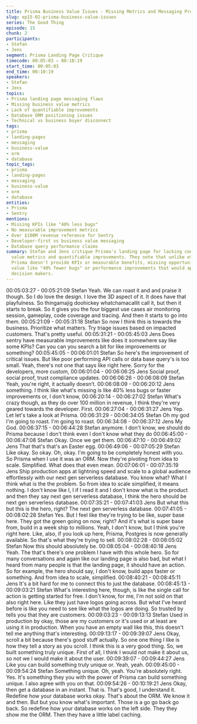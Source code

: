 ```yaml
---
title: Prisma Business Value Issues - Missing Metrics and Messaging Problems
slug: ep15-02-prisma-business-value-issues
series: The Good Thing
episode: 15
chunk: 2
participants:
- Stefan
- Jens
segment: Prisma Landing Page Critique
timecode: 00:05:03 – 00:10:19
start_time: 00:05:03
end_time: 00:10:19
speakers:
- Stefan
- Jens
topics:
- Prisma landing page messaging flaws
- Missing business value metrics
- Lack of quantifiable improvements
- Database ORM positioning issues
- Technical vs business buyer disconnect
tags:
- prisma
- landing-pages
- messaging
- business-value
- orm
- database
topic_tags:
- prisma
- landing-pages
- messaging
- business-value
- orm
- database
entities:
- Prisma
- Sentry
mentions:
- Missing KPIs like "40% less bugs"
- No measurable improvement metrics
- Over $100M revenue reference for Sentry
- Developer-first vs business value messaging
- Database query performance claims
summary: Stefan and Jens critique Prisma's landing page for lacking concrete business
  value metrics and quantifiable improvements. They note that unlike other tools,
  Prisma doesn't provide KPIs or measurable benefits, missing opportunities to show
  value like "40% fewer bugs" or performance improvements that would appeal to business
  decision makers.
---
```


00:05:03:27 - 00:05:21:09
Stefan
Yeah. We can roast it and and praise it though. So I do love the design. I love the 3D aspect of
it. It does have that playfulness. So thingamajig doohickey whatchamacallit call it, but then it
starts to break. So it gives you the four biggest use cases air monitoring session, gameplay,
code coverage and tracing. And then it starts to go into them.
00:05:21:09 - 00:05:31:18
Stefan
So now I think this is towards the business. Prioritize what matters. Try triage issues based on
impacted customers. That's pretty useful.
00:05:31:21 - 00:05:45:03
Jens
Does sentry have measurable improvements like does it somewhere say like some KPIs? Can
you can you search a bit for like improvements or something?
00:05:45:05 - 00:06:01:01
Stefan
So here's the improvement of critical issues. But like poor performing API calls or data base
query's is too small. Yeah, there's not one that says like right here. Sorry for the developers,
more custom,
00:06:01:04 - 00:06:06:25
Jens
Social proof, social proof, trust compliance updates.
00:06:06:26 - 00:06:08:09
Stefan
Yeah, you're right, it actually doesn’t.
00:06:08:09 - 00:06:20:12
Jens
something.
I think like what's missing is like 40% less bugs or faster improvements or, I don't know,
00:06:20:14 - 00:06:27:02
Stefan
What's crazy though, as they do over 100 million in revenue, I think they're very geared towards
the developer. First.
00:06:27:04 - 00:06:31:27
Jens
Yep. Let let's take a look at Prisma.
00:06:31:29 - 00:06:34:05
Stefan
Oh my god I'm going to roast. I'm going to roast.
00:06:34:08 - 00:06:37:12
Jens
My God.
00:06:37:15 - 00:06:44:28
Stefan
anymore.
I don't know, we should do Prisma because I don't think even I don't know what they do
00:06:45:00 - 00:06:47:08
Stefan
Okay. Once we get them.
00:06:47:10 - 00:06:49:02
Jens
That that's that's an Easter egg.
00:06:49:06 - 00:07:05:29
Stefan
Like okay. So okay. Oh, okay. I'm going to be completely honest with you. So Prisma when I use
it was an ORM. Now they're pivoting from idea to scale. Simplified. What does that even mean.
00:07:06:01 - 00:07:35:19
Jens
Ship production apps at lightning speed and scale to a global audience effortlessly with our next
gen serverless database. You know what? What I think what is the the problem. So from idea to
scale simplified, it means nothing. I don't know like I, I if I read it and I don't know what is the
product and then they say next gen serverless database, I think the hero should be next gen
serverless database.
00:07:35:21 - 00:07:41:03
Jens
But what this but this is the hero, right? The next gen serverless database.
00:07:41:05 - 00:08:02:28
Stefan
Yes. But I feel like they're trying to be like, super base here. They got the green going on now,
right? And it's what is super base from, build in a week ship to millions. Yeah, I don't know, but I
think you're right here. Like, also, if you look up here, Prisma, Postgres is now generally
available. So that's what they're trying to sell.
00:08:02:28 - 00:08:05:02
Stefan
Now this should absolutely be.
00:08:05:04 - 00:08:40:18
Jens
Yeah. The that's there's one problem I have with this whole hero. So for many conversations
and again like our landing page is also bad, but what I heard from many people is that the
landing page, it should have an action. So for example, the hero should say, I don't know, build
apps faster or something. And from idea to scale, simplified.
00:08:40:21 - 00:08:45:11
Jens
It's a bit hard for me to connect this to just the database.
00:08:45:13 - 00:09:03:21
Stefan
What's interesting here, though, is like the single call for action is getting started for free. I don't
know, for me, I'm not sold on that also right here. Like they just have logos going across. But
what I've heard before is like you need to see like what the logos are doing. So trusted by tells
you that they are customers.
00:09:03:23 - 00:09:13:13
Stefan
Used in production by okay, those are my customers or it's used or at least are using it in
production. When you have an empty wall like this, this doesn't tell me anything that's
interesting.
00:09:13:17 - 00:09:39:07
Jens
Okay, scroll a bit because there's good stuff actually. So one one thing I like is how they tell a
story as you scroll. I think this is a very good thing. So, we built something truly unique. First of
all, I think I would not make it about us, so not we I would make it about the user.
00:09:39:07 - 00:09:44:27
Jens
Like you can build something truly unique or. Yeah, yeah.
00:09:45:00 - 00:09:54:24
Stefan
Something unique. Oh, yeah. You're absolutely right. Yes. It's something they you with the
power of Prisma can build something unique. I also agree with you on that.
00:09:54:26 - 00:10:19:21
Jens
Okay, then get a database in an instant. That is. That's good, I understand it. Redefine how your
database works okay. That's about the ORM. We know it and then. But but you know what's
important. Those is a go go back go back. So redefine how your database works on the left
side. They they show me the ORM. Then they have a little label caching.